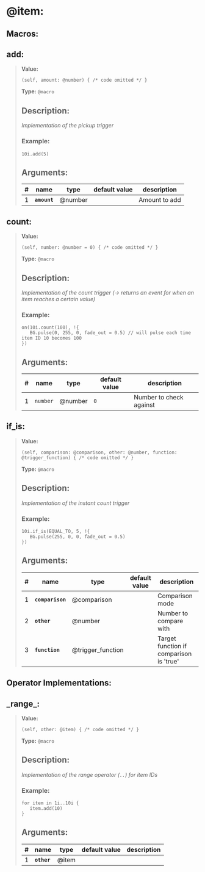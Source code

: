   
# **@item**: 
 
## Macros:

## **add**:

> **Value:** 
>```spwn
>(self, amount: @number) { /* code omitted */ }
>``` 
>**Type:** `@macro` 
>## Description: 
> _Implementation of the pickup trigger_
>### Example: 
>```spwn
> 10i.add(5)
>```
>## Arguments:
>
>| # | name | type | default value | description |
>| - | ---- | ---- | ------------- | ----------- |
>| 1 | **`amount`** | @number | |Amount to add |
>

## **count**:

> **Value:** 
>```spwn
>(self, number: @number = 0) { /* code omitted */ }
>``` 
>**Type:** `@macro` 
>## Description: 
> _Implementation of the count trigger (-> returns an event for when an item reaches a certain value)_
>### Example: 
>```spwn
> on(10i.count(100), !{
>    BG.pulse(0, 255, 0, fade_out = 0.5) // will pulse each time item ID 10 becomes 100
>})
>```
>## Arguments:
>
>| # | name | type | default value | description |
>| - | ---- | ---- | ------------- | ----------- |
>| 1 | `number` | @number | `0` |Number to check against |
>

## **if\_is**:

> **Value:** 
>```spwn
>(self, comparison: @comparison, other: @number, function: @trigger_function) { /* code omitted */ }
>``` 
>**Type:** `@macro` 
>## Description: 
> _Implementation of the instant count trigger_
>### Example: 
>```spwn
> 10i.if_is(EQUAL_TO, 5, !{
>    BG.pulse(255, 0, 0, fade_out = 0.5)
>})
>```
>## Arguments:
>
>| # | name | type | default value | description |
>| - | ---- | ---- | ------------- | ----------- |
>| 1 | **`comparison`** | @comparison | |Comparison mode |
>| 2 | **`other`** | @number | |Number to compare with |
>| 3 | **`function`** | @trigger_function | |Target function if comparison is 'true' |
>

## Operator Implementations:

## **\_range\_**:

> **Value:** 
>```spwn
>(self, other: @item) { /* code omitted */ }
>``` 
>**Type:** `@macro` 
>## Description: 
> _Implementation of the range operator (`..`) for item IDs_
>### Example: 
>```spwn
> for item in 1i..10i {
>    item.add(10)
>}
>```
>## Arguments:
>
>| # | name | type | default value | description |
>| - | ---- | ---- | ------------- | ----------- |
>| 1 | **`other`** | @item | | |
>
